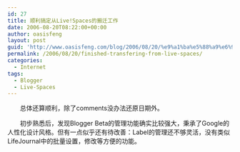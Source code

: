 ```yaml
---
id: 27
title: 顺利搞定从Live!Spaces的搬迁工作
date: 2006-08-20T08:22:00+00:00
author: oasisfeng
layout: post
guid: 'http://www.oasisfeng.com/blog/2006/08/20/%e9%a1%ba%e5%88%a9%e6%90%9e%e5%ae%9a%e4%bb%8elivespaces%e7%9a%84%e6%90%ac%e8%bf%81%e5%b7%a5%e4%bd%9c/'
permalink: /2006/08/20/finished-transfering-from-live-spaces/
categories:
  - Internet
tags:
  - Blogger
  - Live-Spaces
---
```

　　总体还算顺利，除了comments没办法还原日期外。

　　初步熟悉后，发现Blogger Beta的管理功能确实比较强大，秉承了Google的人性化设计风格。但有一点似乎还有待改善：Label的管理还不够灵活，没有类似LifeJournal中的批量设置，修改等方便的功能。